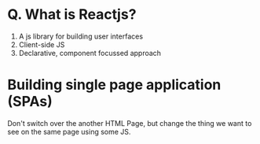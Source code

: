 # Q. What is Reactjs?

1. A js library for building user interfaces
2. Client-side JS
3. Declarative, component focussed approach

# Building single page application (SPAs)

Don't switch over the another HTML Page, but change the thing we want to see on the same page using some JS.